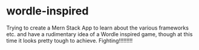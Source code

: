 # wordle-inspired
Trying to create a Mern Stack App to learn about the various frameworks etc. and have a rudimentary idea of a Wordle inspired game, though at this time it looks pretty tough to achieve. Fighting!!!!!!!!!

